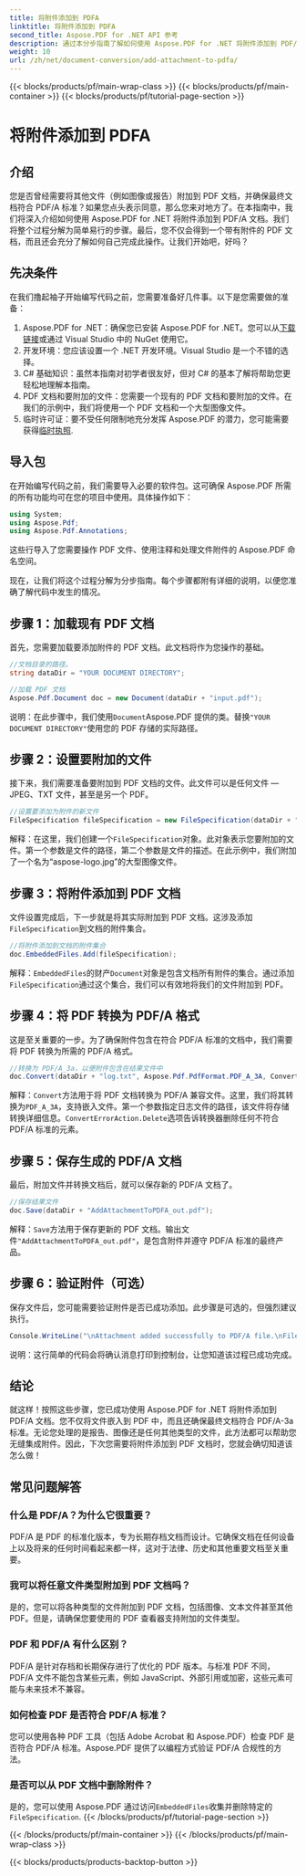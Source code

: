 ```yaml
---
title: 将附件添加到 PDFA
linktitle: 将附件添加到 PDFA
second_title: Aspose.PDF for .NET API 参考
description: 通过本分步指南了解如何使用 Aspose.PDF for .NET 将附件添加到 PDF/A 文档。
weight: 10
url: /zh/net/document-conversion/add-attachment-to-pdfa/
---
```


{{< blocks/products/pf/main-wrap-class >}}
{{< blocks/products/pf/main-container >}}
{{< blocks/products/pf/tutorial-page-section >}}

# 将附件添加到 PDFA

## 介绍

您是否曾经需要将其他文件（例如图像或报告）附加到 PDF 文档，并确保最终文档符合 PDF/A 标准？如果您点头表示同意，那么您来对地方了。在本指南中，我们将深入介绍如何使用 Aspose.PDF for .NET 将附件添加到 PDF/A 文档。我们将整个过程分解为简单易行的步骤。最后，您不仅会得到一个带有附件的 PDF 文档，而且还会充分了解如何自己完成此操作。让我们开始吧，好吗？

## 先决条件

在我们撸起袖子开始编写代码之前，您需要准备好几件事。以下是您需要做的准备：

1.  Aspose.PDF for .NET：确保您已安装 Aspose.PDF for .NET。您可以从[下载链接](https://releases.aspose.com/pdf/net/)或通过 Visual Studio 中的 NuGet 使用它。
2. 开发环境：您应该设置一个 .NET 开发环境。Visual Studio 是一个不错的选择。
3. C# 基础知识：虽然本指南对初学者很友好，但对 C# 的基本了解将帮助您更轻松地理解本指南。
4. PDF 文档和要附加的文件：您需要一个现有的 PDF 文档和要附加的文件。在我们的示例中，我们将使用一个 PDF 文档和一个大型图像文件。
5. 临时许可证：要不受任何限制地充分发挥 Aspose.PDF 的潜力，您可能需要获得[临时执照](https://purchase.aspose.com/temporary-license/).

## 导入包

在开始编写代码之前，我们需要导入必要的软件包。这可确保 Aspose.PDF 所需的所有功能均可在您的项目中使用。具体操作如下：

```csharp
using System;
using Aspose.Pdf;
using Aspose.Pdf.Annotations;
```

这些行导入了您需要操作 PDF 文件、使用注释和处理文件附件的 Aspose.PDF 命名空间。

现在，让我们将这个过程分解为分步指南。每个步骤都附有详细的说明，以便您准确了解代码中发生的情况。

## 步骤 1：加载现有 PDF 文档

首先，您需要加载要添加附件的 PDF 文档。此文档将作为您操作的基础。

```csharp
//文档目录的路径。
string dataDir = "YOUR DOCUMENT DIRECTORY";

//加载 PDF 文档
Aspose.Pdf.Document doc = new Document(dataDir + "input.pdf");
```

说明：在此步骤中，我们使用`Document`Aspose.PDF 提供的类。替换`"YOUR DOCUMENT DIRECTORY"`使用您的 PDF 存储的实际路径。

## 步骤 2：设置要附加的文件

接下来，我们需要准备要附加到 PDF 文档的文件。此文件可以是任何文件 — JPEG、TXT 文件，甚至是另一个 PDF。

```csharp
//设置要添加为附件的新文件
FileSpecification fileSpecification = new FileSpecification(dataDir + "aspose-logo.jpg", "Large Image file");
```

解释：在这里，我们创建一个`FileSpecification`对象。此对象表示您要附加的文件。第一个参数是文件的路径，第二个参数是文件的描述。在此示例中，我们附加了一个名为“aspose-logo.jpg”的大型图像文件。

## 步骤 3：将附件添加到 PDF 文档

文件设置完成后，下一步就是将其实际附加到 PDF 文档。这涉及添加`FileSpecification`到文档的附件集合。

```csharp
//将附件添加到文档的附件集合
doc.EmbeddedFiles.Add(fileSpecification);
```

解释：`EmbeddedFiles`的财产`Document`对象是包含文档所有附件的集合。通过添加`FileSpecification`通过这个集合，我们可以有效地将我们的文件附加到 PDF。

## 步骤 4：将 PDF 转换为 PDF/A 格式

这是至关重要的一步。为了确保附件包含在符合 PDF/A 标准的文档中，我们需要将 PDF 转换为所需的 PDF/A 格式。

```csharp
//转换为 PDF/A_3a，以便附件包含在结果文件中
doc.Convert(dataDir + "log.txt", Aspose.Pdf.PdfFormat.PDF_A_3A, ConvertErrorAction.Delete);
```

解释：`Convert`方法用于将 PDF 文档转换为 PDF/A 兼容文件。这里，我们将其转换为`PDF_A_3A`，支持嵌入文件。第一个参数指定日志文件的路径，该文件将存储转换详细信息。`ConvertErrorAction.Delete`选项告诉转换器删除任何不符合 PDF/A 标准的元素。

## 步骤 5：保存生成的 PDF/A 文档

最后，附加文件并转换文档后，就可以保存新的 PDF/A 文档了。

```csharp
//保存结果文件
doc.Save(dataDir + "AddAttachmentToPDFA_out.pdf");
```

解释：`Save`方法用于保存更新的 PDF 文档。输出文件`"AddAttachmentToPDFA_out.pdf"`，是包含附件并遵守 PDF/A 标准的最终产品。

## 步骤 6：验证附件（可选）

保存文件后，您可能需要验证附件是否已成功添加。此步骤是可选的，但强烈建议执行。

```csharp
Console.WriteLine("\nAttachment added successfully to PDF/A file.\nFile saved at " + dataDir);
```

说明：这行简单的代码会将确认消息打印到控制台，让您知道该过程已成功完成。

## 结论

就这样！按照这些步骤，您已成功使用 Aspose.PDF for .NET 将附件添加到 PDF/A 文档。您不仅将文件嵌入到 PDF 中，而且还确保最终文档符合 PDF/A-3a 标准。无论您处理的是报告、图像还是任何其他类型的文件，此方法都可以帮助您无缝集成附件。因此，下次您需要将附件添加到 PDF 文档时，您就会确切知道该怎么做！

## 常见问题解答

### 什么是 PDF/A？为什么它很重要？  
PDF/A 是 PDF 的标准化版本，专为长期存档文档而设计。它确保文档在任何设备上以及将来的任何时间看起来都一样，这对于法律、历史和其他重要文档至关重要。

### 我可以将任意文件类型附加到 PDF 文档吗？  
是的，您可以将各种类型的文件附加到 PDF 文档，包括图像、文本文件甚至其他 PDF。但是，请确保您要使用的 PDF 查看器支持附加的文件类型。

### PDF 和 PDF/A 有什么区别？  
PDF/A 是针对存档和长期保存进行了优化的 PDF 版本。与标准 PDF 不同，PDF/A 文件不能包含某些元素，例如 JavaScript、外部引用或加密，这些元素可能与未来技术不兼容。

### 如何检查 PDF 是否符合 PDF/A 标准？  
您可以使用各种 PDF 工具（包括 Adobe Acrobat 和 Aspose.PDF）检查 PDF 是否符合 PDF/A 标准。Aspose.PDF 提供了以编程方式验证 PDF/A 合规性的方法。

### 是否可以从 PDF 文档中删除附件？  
是的，您可以使用 Aspose.PDF 通过访问`EmbeddedFiles`收集并删除特定的`FileSpecification`.
{{< /blocks/products/pf/tutorial-page-section >}}

{{< /blocks/products/pf/main-container >}}
{{< /blocks/products/pf/main-wrap-class >}}

{{< blocks/products/products-backtop-button >}}
